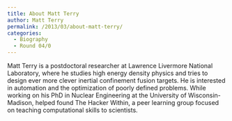 ```yaml
---
title: About Matt Terry
author: Matt Terry
permalink: /2013/03/about-matt-terry/
categories:
  - Biography
  - Round 04/0
---
```

Matt Terry is a postdoctoral researcher at Lawrence Livermore National Laboratory, where he studies high energy density physics and tries to design ever more clever inertial confinement fusion targets. He is interested in automation and the optimization of poorly defined problems. While working on his PhD in Nuclear Engineering at the University of Wisconsin-Madison, helped found The Hacker Within, a peer learning group focused on teaching computational skills to scientists.
